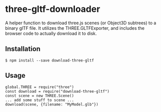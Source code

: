 # three-gltf-downloader

A helper function to download three.js scenes (or Object3D subtrees) to a binary glTF file.  It utilizes the THREE.GLTFExporter, and includes the browser code to actually download it to disk.

## Installation

```
$ npm install --save download-three-gltf
```

## Usage

```
global.THREE = require("three")
const download = require("download-three-gltf")
const scene = new THREE.Scene()
... add some stuff to scene ...
download(scene, {filename: "MyModel.glb"})
```